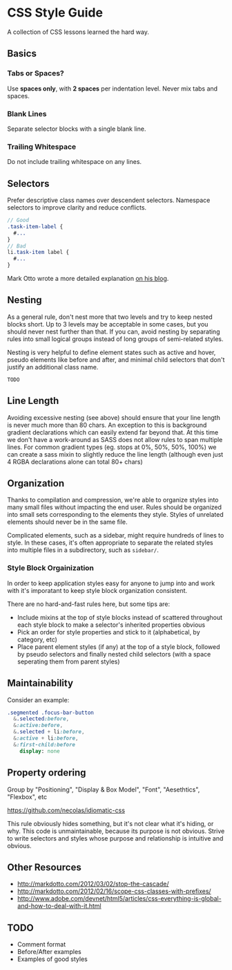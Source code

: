# CSS Style Guide

A collection of CSS lessons learned the hard way.

## Basics

### Tabs or Spaces?

Use **spaces only**, with **2 spaces** per indentation level. Never mix tabs and spaces.

### Blank Lines

Separate selector blocks with a single blank line.

### Trailing Whitespace

Do not include trailing whitespace on any lines.

## Selectors

Prefer descriptive class names over descendent selectors. Namespace selectors to improve clarity and reduce conflicts.

```sass
// Good
.task-item-label {
  #...
}
// Bad
li.task-item label {
  #...
}
```

Mark Otto wrote a more detailed explanation [on his blog](http://markdotto.com/2012/03/02/stop-the-cascade/).

## Nesting

As a general rule, don't nest more that two levels and try to keep nested blocks short. Up to 3 levels may be acceptable in some cases, but you should never nest further than that. If you can, avoid nesting by separating rules into small logical groups instead of long groups of semi-related styles.

Nesting is very helpful to define element states such as active and hover, pseudo elements like before and after, and minimal child selectors that don't justify an additional class name.

```
TODO
```

## Line Length

Avoiding excessive nesting (see above) should ensure that your line length is never much more than 80 chars. An exception to this is background gradient declarations which can easily extend far beyond that.  At this time we don't have a work-around as SASS does not allow rules to span multiple lines.  For common gradient types (eg. stops at 0%, 50%, 50%, 100%) we can create a sass mixin to slightly reduce the line length (although even just 4 RGBA declarations alone can total 80+ chars)

## Organization

Thanks to compilation and compression, we're able to organize styles into many small files without impacting the end user. Rules should be organized into small sets corresponding to the elements they style. Styles of unrelated elements should never be in the same file.

Complicated elements, such as a sidebar, might require hundreds of lines to style. In these cases, it's often appropriate to separate the related styles into multiple files in a subdirectory, such as `sidebar/`.

### Style Block Orgainization

In order to keep application styles easy for anyone to jump into and work with it's imporatant to keep style block organization consistent.

There are no hard-and-fast rules here, but some tips are:

- Include mixins at the top of style blocks instead of scattered throughout each style block to make a selector's inherited properties obvious
- Pick an order for style properties and stick to it (alphabetical, by category, etc)
- Place parent element styles (if any) at the top of a style block, followed by pseudo selectors and finally nested child selectors (with a space seperating them from parent styles)

## Maintainability

Consider an example:

```sass
.segmented .focus-bar-button
  &.selected:before,
  &:active:before,
  &.selected + li:before,
  &:active + li:before,
  &:first-child:before
    display: none
```

## Property ordering

Group by "Positioning", "Display & Box Model", "Font", "Aesethtics", "Flexbox", etc

https://github.com/necolas/idiomatic-css

This rule obviously hides something, but it's not clear what it's hiding, or why. This code is unmaintainable, because its purpose is not obvious. Strive to write selectors and styles whose purpose and relationship is intuitive and obvious.

## Other Resources
- http://markdotto.com/2012/03/02/stop-the-cascade/
- http://markdotto.com/2012/02/16/scope-css-classes-with-prefixes/
- http://www.adobe.com/devnet/html5/articles/css-everything-is-global-and-how-to-deal-with-it.html

## TODO

* Comment format
* Before/After examples
* Examples of good styles
